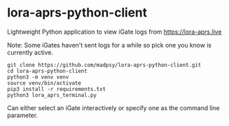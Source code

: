 # lora-aprs-python-client
Lightweight Python application to view iGate logs from https://lora-aprs.live

Note: Some iGates haven't sent logs for a while so pick one you know is currently active.

```
git clone https://github.com/madpsy/lora-aprs-python-client.git
cd lora-aprs-python-client
python3 -m venv venv
source venv/bin/activate
pip3 install -r requirements.txt
python3 lora_aprs_terminal.py
```

Can either select an iGate interactively or specify one as the command line parameter.
